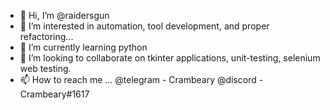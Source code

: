 - 👋 Hi, I’m @raidersgun
- 👀 I’m interested in automation, tool development, and proper refactoring...
- 🌱 I’m currently learning python
- 💞️ I’m looking to collaborate on tkinter applications, unit-testing, selenium web testing.
- 📫 How to reach me ... 
  @telegram - Crambeary
  @discord - Crambeary#1617

<!---
raidersgun/raidersgun is a ✨ special ✨ repository because its `README.md` (this file) appears on your GitHub profile.
You can click the Preview link to take a look at your changes.
--->
